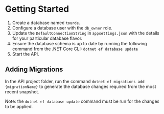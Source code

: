 # Getting Started

1. Create a database named `tourde`.
1. Configure a database user with the `db_owner` role.
1. Update the `DefaultConnectionString` in `appsettings.json` with the details for your particular database flavor.
1. Ensure the database schema is up to date by running the following command from the .NET Core CLI: `dotnet ef database update`
1. Start the API.

## Adding Migrations
In the API project folder, run the command `dotnet ef migrations add {migrationName}` to generate the database changes required from the most recent snapshot.

Note: the `dotnet ef database update` command must be run for the changes to be applied.